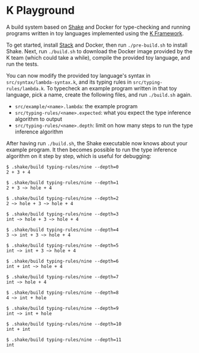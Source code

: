 # K Playground

A build system based on [Shake](https://shakebuild.com/) and Docker for type-checking and running programs written in toy languages implemented using the [K Framework](https://kframework.org/).

To get started, install [Stack](https://haskellstack.org/) and Docker, then run `./pre-build.sh` to install Shake. Next, run `./build.sh` to download the Docker image provided by the K team (which could take a while), compile the provided toy language, and run the tests.

You can now modify the provided toy language's syntax in `src/syntax/lambda-syntax.k`, and its typing rules in `src/typing-rules/lambda.k`. To typecheck an example program written in that toy language, pick a name, create the following files, and run `./build.sh` again.

* `src/example/<name>.lambda`: the example program
* `src/typing-rules/<name>.expected`: what you expect the type inference algorithm to output
* `src/typing-rules/<name>.depth`: limit on how many steps to run the type inference algorithm

After having run `./build.sh`, the Shake executable now knows about your example program. It then becomes possible to run the type inference algorithm on it step by step, which is useful for debugging:

```
$ .shake/build typing-rules/nine --depth=0
2 + 3 + 4

$ .shake/build typing-rules/nine --depth=1
2 + 3 ~> hole + 4

$ .shake/build typing-rules/nine --depth=2
2 ~> hole + 3 ~> hole + 4

$ .shake/build typing-rules/nine --depth=3
int ~> hole + 3 ~> hole + 4

$ .shake/build typing-rules/nine --depth=4
3 ~> int + 3 ~> hole + 4

$ .shake/build typing-rules/nine --depth=5
int ~> int + 3 ~> hole + 4

$ .shake/build typing-rules/nine --depth=6
int + int ~> hole + 4

$ .shake/build typing-rules/nine --depth=7
int ~> hole + 4

$ .shake/build typing-rules/nine --depth=8
4 ~> int + hole

$ .shake/build typing-rules/nine --depth=9
int ~> int + hole

$ .shake/build typing-rules/nine --depth=10
int + int

$ .shake/build typing-rules/nine --depth=11
int
```
